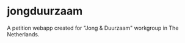 jongduurzaam
============

A petition webapp created for "Jong &amp; Duurzaam" workgroup in The Netherlands.

